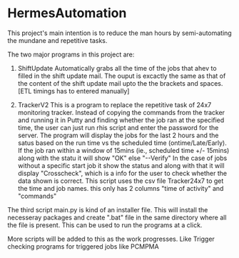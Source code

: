 # HermesAutomation

This project's main intention is to reduce the man hours by semi-automating the mundane and repetitive tasks.

The two major programs in this project are:

1. ShiftUpdate
  Automatically grabs all the time of the jobs that ahev to filled in the shift update mail.
  The ouput is excactly the same as that of the content of the shift update mail upto the the brackets and spaces.
  [ETL timings has to entered manually]

2. TrackerV2
  This is a program to replace the repetitive task of 24x7 monitoring tracker.
  Instead of copying the commands from the tracker and running it in Putty and finding whether the job ran at the specified time, the user   can just run rhis script and enter the password for the server. The program will display the jobs for the last 2 hours and the satus       based on the run time vs the scheduled time (ontime/Late/Early). If the job ran within a window of 15mins (ie., scheduled time +/-         15mins) along with the statu it will show "OK" else "--Verify"
  In the case of jobs without a specific start job it show the status and along with that it will display "Crosscheck", which is a info     for the user to check whether the data shown is correct.
  This script uses the csv file Tracker24x7 to get the time and job names. this only has 2 columns "time of activity" and "commands"
  
The third script main.py is kind of an installer file. This will install the necesseray packages and create ".bat" file in the same directory where all the file is present. This can be used to run the programs at a click.
 
More scripts will be added to this as the work progresses.
Like Trigger checking programs for triggered jobs like PCMPMA

